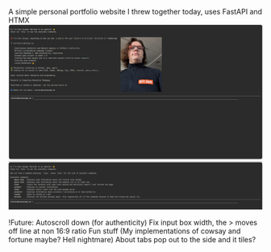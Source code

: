 A simple personal portfolio website I threw together today, uses FastAPI and HTMX
![A screenshot of the `about evan` section](/demo1.png)
![A screenshot of the `help` output and the output for a mistyped command](/demo2.png)

!Future:
Autoscroll down (for authenticity)
Fix input box width, the > moves off line at non 16:9 ratio
Fun stuff (My implementations of cowsay and fortune maybe? Hell nightmare)
About tabs pop out to the side and it tiles?
